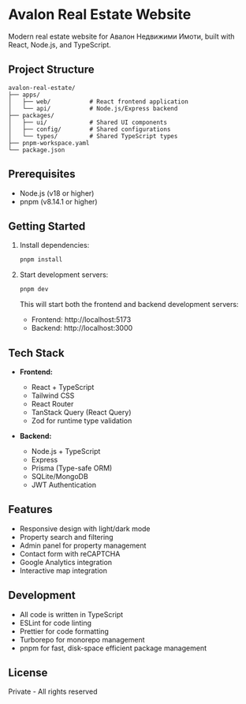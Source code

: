 # Avalon Real Estate Website

Modern real estate website for Авалон Недвижими Имоти, built with React, Node.js, and TypeScript.

## Project Structure

```
avalon-real-estate/
├── apps/
│   ├── web/           # React frontend application
│   └── api/           # Node.js/Express backend
├── packages/
│   ├── ui/            # Shared UI components
│   ├── config/        # Shared configurations
│   └── types/         # Shared TypeScript types
├── pnpm-workspace.yaml
└── package.json
```

## Prerequisites

- Node.js (v18 or higher)
- pnpm (v8.14.1 or higher)

## Getting Started

1. Install dependencies:
   ```bash
   pnpm install
   ```

2. Start development servers:
   ```bash
   pnpm dev
   ```

   This will start both the frontend and backend development servers:
   - Frontend: http://localhost:5173
   - Backend: http://localhost:3000

## Tech Stack

- **Frontend:**
  - React + TypeScript
  - Tailwind CSS
  - React Router
  - TanStack Query (React Query)
  - Zod for runtime type validation

- **Backend:**
  - Node.js + TypeScript
  - Express
  - Prisma (Type-safe ORM)
  - SQLite/MongoDB
  - JWT Authentication

## Features

- Responsive design with light/dark mode
- Property search and filtering
- Admin panel for property management
- Contact form with reCAPTCHA
- Google Analytics integration
- Interactive map integration

## Development

- All code is written in TypeScript
- ESLint for code linting
- Prettier for code formatting
- Turborepo for monorepo management
- pnpm for fast, disk-space efficient package management

## License

Private - All rights reserved 

